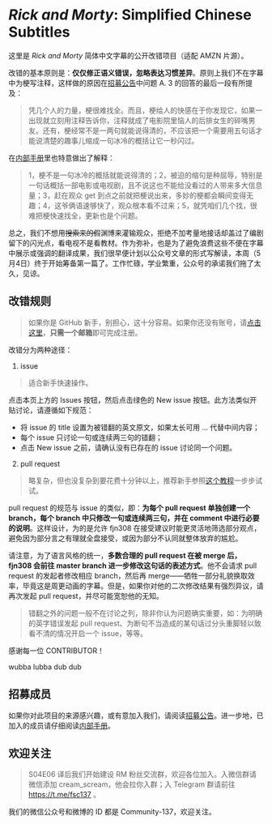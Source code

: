 # *Rick and Morty*: Simplified Chinese Subtitles

这里是 *Rick and Morty* 简体中文字幕的公开改错项目（适配 AMZN 片源）。

改错的基本原则是：**仅仅修正语义错误，忽略表达习惯差异**。原则上我们不在字幕中为梗写注释，这样做的原因在[招募公告](https://github.com/fjn308/rm-chs-amzn/releases/latest/download/post.pdf)中问题 A. 3 的回答的最后一段有所提及：

> 凭几个人的力量，梗很难找全。而且，梗给人的快感在于你发现它，如果一出现就立刻用注释告诉你，注释就成了电影院里恼人的后排女生的碎嘴男友。还有，梗经常不是一两句就能说得清的，不应该把一个需要用五句话才能说清楚的趣事儿缩成一句冰冷的概括让它一秒闪过。

在[内部手册](https://github.com/fjn308/rm-chs-amzn/releases/latest/download/handbook.pdf)里也特意做出了解释：

> 1，梗不是一句冰冷的概括就能说得清的；2，被迫的缩句是种屈辱，特别是一句话概括一部电影或电视剧，且不说这也不能给没看过的人带来多大信息量；3，赶在观众 get 到点之前就把梗说出来，多妙的梗都会瞬间变得无趣；4，这爷俩语速够快了，观众根本看不过来；5，就凭咱们几个找，很难把梗快速找全，更新也是个问题。

总之，我们不想用~~搜索来的假~~渊博来灌输观众，拒绝不加考量地接话却盖过了编剧留下的闪光点，看电视不是看教材。作为弥补，也是为了避免浪费这些不便在字幕中展示或强调的翻译成果，我们很早便计划以公众号文章的形式写解读，本周（5月4日）终于开始筹备第一篇了。工作忙碌，学业繁重，公众号的承诺我们拖了太久，见谅。

## 改错规则

> 如果你是 GitHub 新手，别担心，这十分容易。如果你还没有账号，请[点击这里](https://github.com/join)，**只需一个邮箱**即可完成注册。

改错分为两种途径：

1. issue

> 适合新手快速操作。

点击本页上方的 Issues 按钮，然后点击绿色的 New issue 按钮。此方法类似开贴讨论，请遵循如下规范：

  * 将 issue 的 title 设置为被错翻的英文原文，如果太长可用 ... 代替中间内容；
  * 每个 issue 只讨论一句或连续两三句的错翻；
  * 点击 New issue 之前，请确认没有已存在的 issue 讨论同一个问题。

2. pull request

> 略复杂，但也没复杂到要花费十分钟以上，推荐新手参照[这个教程](https://github.com/fjn308/rm-chs-amzn/releases/latest/download/guide.pdf)一步步试试。

pull request 的规范与 issue 的类似，即：**为每个 pull request 单独创建一个 branch，每个 branch 中只修改一句或连续两三句，并在 comment 中进行必要的说明**。这样设计，为的是允许 fjn308 在接受建议时能更灵活地筛选部分观点，避免因为部分言之有理就全盘接受，或因为部分不认同就整体放弃的尴尬。

请注意，为了语言风格的统一，**多数合理的 pull request 在被 merge 后，fjn308 会前往 master branch 进一步修改这句话的表述方式**。他不会请求 pull request 的发起者修改相应 branch，然后再 merge——牺牲一部分礼貌换取效率，毕竟这是周更动画的字幕。但是，如果你对他的二次修改结果有强烈异议，请再次发起 pull request，并尽可能宽恕他的无知。

> 错翻之外的问题一般不在讨论之列，除非你认为问题确实重要，如：为明确的英字错误发起 pull request、为断句不当造成的某句话过分头重脚轻以致看不清的情况开启一个 issue，等等。

感谢每一位 CONTRIBUTOR！

wubba lubba dub dub

## 招募成员

如果你对此项目的来源感兴趣，或有意加入我们，请阅读[招募公告](https://github.com/fjn308/rm-chs-amzn/releases/latest/download/post.pdf)。进一步地，已加入的成员请仔细阅读[内部手册](https://github.com/fjn308/rm-chs-amzn/releases/latest/download/handbook.pdf)。

## 欢迎关注

> S04E06 译后我们开始建设 RM 粉丝交流群，欢迎各位加入。入微信群请微信添加 cream_scream，他会拉你入群；入 Telegram 群请前往 https://t.me/fsc137 。

我们的微信公众号和微博的 ID 都是 Community-137，欢迎关注。
